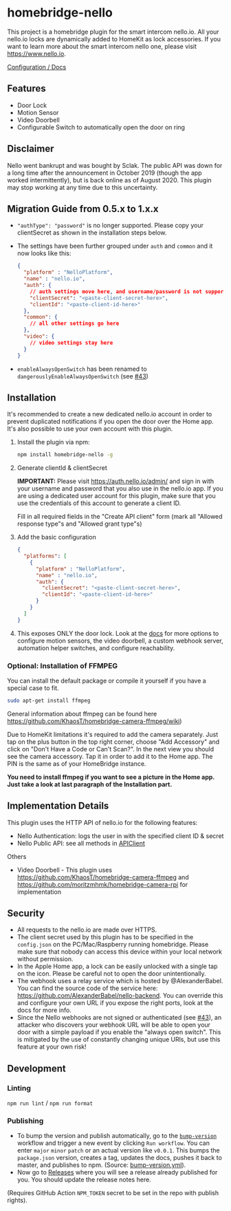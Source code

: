 # homebridge-nello

This project is a homebridge plugin for the smart intercom nello.io. All your nello.io locks are dynamically added to HomeKit as lock accessories. If you want to learn more about the smart intercom nello one, please visit <https://www.nello.io>.

[Configuration / Docs](https://lukasroegner.github.io/homebridge-nello)

## Features

* Door Lock
* Motion Sensor
* Video Doorbell
* Configurable Switch to automatically open the door on ring

## Disclaimer

Nello went bankrupt and was bought by Sclak. The public API was down for a long time after the announcement in October 2019 (though the app worked intermittently), but is back online as of August 2020. This plugin may stop working at any time due to this uncertainty.

## Migration Guide from 0.5.x to 1.x.x

* `"authType": "password"` is no longer supported. Please copy your clientSecret as shown in the installation steps below.

* The settings have been further grouped under `auth` and `common` and it now looks like this:

  ```json
  {
    "platform" : "NelloPlatform",
    "name" : "nello.io",
    "auth": {
      // auth settings move here, and username/password is not supported anymore
      "clientSecret": "<paste-client-secret-here>",
      "clientId": "<paste-client-id-here>"
    },
    "common": {
      // all other settings go here
    },
    "video": {
      // video settings stay here
    }
  }
  ```

* `enableAlwaysOpenSwitch` has been renamed to `dangerouslyEnableAlwaysOpenSwitch` (see [#43](https://github.com/lukasroegner/homebridge-nello/issues/43))

## Installation

It's recommended to create a new dedicated nello.io account in order to prevent duplicated notifications if you open the door over the Home app. It's also possible to use your own account with this plugin.

1. Install the plugin via npm:

    ```bash
    npm install homebridge-nello -g
    ```

2. Generate clientId & clientSecret

    **IMPORTANT:** Please visit <https://auth.nello.io/admin/> and sign in with your username and password that you also use in the nello.io app. If you are using a dedicated user account for this plugin, make sure that you use the credentials of this account to generate a client ID.

    Fill in all required fields in the "Create API client" form (mark all "Allowed response type"s and "Allowed grant type"s)

3. Add the basic configuration

    ```json
    {
      "platforms": [
        {
          "platform" : "NelloPlatform",
          "name" : "nello.io",
          "auth": {
            "clientSecret": "<paste-client-secret-here>",
            "clientId": "<paste-client-id-here>"
          }
        }
      ]
    }
    ```

4. This exposes ONLY the door lock. Look at the [docs](https://lukasroegner.github.io/homebridge-nello/modules/_config_.html) for more options to configure motion sensors, the video doorbell, a custom webhook server, automation helper switches, and configure reachability.

### Optional: Installation of FFMPEG

You can install the default package or compile it yourself if you have a special case to fit.

```bash
sudo apt-get install ffmpeg
```

General information about ffmpeg can be found here <https://github.com/KhaosT/homebridge-camera-ffmpeg/wiki>)

Due to HomeKit limitations it's required to add the camera separately. Just tap on the plus button in the top right corner, choose "Add Accessory" and click on "Don't Have a Code or Can't Scan?". In the next view you should see the camera accessory. Tap it in order to add it to the Home app. The PIN is the same as of your HomeBridge instance.

**You need to install ffmpeg if you want to see a picture in the Home app. Just take a look at last paragraph of the Installation part.**

## Implementation Details

This plugin uses the HTTP API of nello.io for the following features:

* Nello Authentication: logs the user in with the specified client ID & secret
* Nello Public API: see all methods in [APIClient](https://github.com/lukasroegner/homebridge-nello/blob/master/src/lib/APIClient.ts)

Others

* Video Doorbell - This plugin uses <https://github.com/KhaosT/homebridge-camera-ffmpeg> and <https://github.com/moritzmhmk/homebridge-camera-rpi> for implementation

## Security

* All requests to the nello.io are made over HTTPS.
* The client secret used by this plugin has to be specified in the `config.json` on the PC/Mac/Raspberry running homebridge. Please make sure that nobody can access this device within your local network without permission.
* In the Apple Home app, a lock can be easily unlocked with a single tap on the icon. Please be careful not to open the door unintentionally.
* The webhook uses a relay service which is hosted by @AlexanderBabel. You can find the source code of the service here: <https://github.com/AlexanderBabel/nello-backend>. You can override this and configure your own URL if you expose the right ports, look at the docs for more info.
* Since the Nello webhooks are not signed or authenticated (see [#43](https://github.com/lukasroegner/homebridge-nello/issues/43)), an attacker who discovers your webhook URL will be able to open your door with a simple payload if you enable the "always open switch". This is mitigated by the use of constantly changing unique URls, but use this feature at your own risk!

## Development

### Linting

`npm run lint` / `npm run format`

### Publishing

* To bump the version and publish automatically, go to the [`bump-version`](https://github.com/lukasroegner/homebridge-nello/actions?query=workflow%3Abump-version) workflow and trigger a new event by clicking `Run workflow`. You can enter `major` `minor` `patch` or an actual version like `v0.0.1`. This bumps the `package.json` version, creates a tag, updates the docs, pushes it back to master, and publishes to npm. (Source: [bump-version.yml](./.github/workflows/bump-version.yml)).
* Now go to [Releases](https://github.com/lukasroegner/homebridge-nello/releases) where you will see a release already published for you. You should update the release notes here.

(Requires GitHub Action `NPM_TOKEN` secret to be set in the repo with publish rights).
